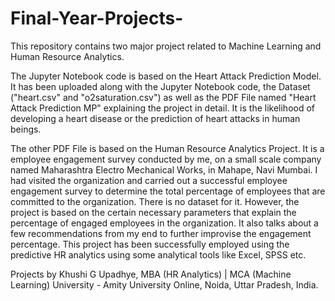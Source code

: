 # Final-Year-Projects-
This repository contains two major project related to Machine Learning and Human Resource Analytics. 

The Jupyter Notebook code is based on the Heart Attack Prediction Model. 
It has been uploaded along with the Jupyter Notebook code, the Dataset ("heart.csv" and "o2saturation.csv") as well as the PDF File named "Heart Attack Prediction MP" explaining the project in detail. 
It is the likelihood of developing a heart disease or the prediction of heart attacks in human beings. 

The other PDF File is based on the Human Resource Analytics Project. 
It is a employee engagement survey conducted by me, on a small scale company named Maharashtra Electro Mechanical Works, in Mahape, Navi Mumbai.
I had visited the organization and carried out a successful employee engagement survey to determine the total percentage of employees that are committed to the organization.
There is no dataset for it. However, the project is based on the certain necessary parameters that explain the percentage of engaged employees in the organization.
It also talks about a few recommendations from my end to further improvise the engagement percentage. 
This project has been successfully employed using the predictive HR analytics using some analytical tools like Excel, SPSS etc. 

Projects by Khushi G Upadhye, MBA (HR Analytics) | MCA (Machine Learning) 
University - Amity University Online, Noida, Uttar Pradesh, India.  
